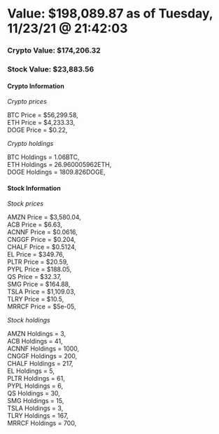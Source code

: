 # Value: $198,089.87 as of Tuesday, 11/23/21 @ 21:42:03 

### Crypto Value: $174,206.32

### Stock Value: $23,883.56

#### Crypto Information 
*Crypto prices* 

BTC Price = $56,299.58,  
ETH Price = $4,233.33,  
DOGE Price = $0.22,  


*Crypto holdings* 

BTC Holdings = 1.06BTC,  
ETH Holdings = 26.960005962ETH,  
DOGE Holdings = 1809.826DOGE,  


#### Stock Information 

*Stock prices* 

AMZN Price = $3,580.04,  
ACB Price = $6.63,  
ACNNF Price = $0.0616,  
CNGGF Price = $0.204,  
CHALF Price = $0.5124,  
EL Price = $349.76,  
PLTR Price = $20.59,  
PYPL Price = $188.05,  
QS Price = $32.37,  
SMG Price = $164.88,  
TSLA Price = $1,109.03,  
TLRY Price = $10.5,  
MRRCF Price = $5e-05,  


*Stock holdings* 

AMZN Holdings = 3,  
ACB Holdings = 41,  
ACNNF Holdings = 1000,  
CNGGF Holdings = 200,  
CHALF Holdings = 217,  
EL Holdings = 5,  
PLTR Holdings = 61,  
PYPL Holdings = 6,  
QS Holdings = 30,  
SMG Holdings = 15,  
TSLA Holdings = 3,  
TLRY Holdings = 167,  
MRRCF Holdings = 700,  


